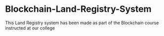 # Blockchain-Land-Registry-System
This Land Registry system has been made as part of the Blockchain course instructed at our college
